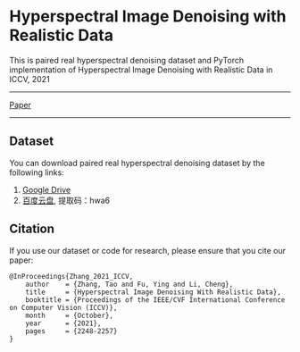 Hyperspectral Image Denoising with Realistic Data
===

This is paired real hyperspectral denoising dataset and PyTorch implementation of Hyperspectral Image Denoising with Realistic Data in ICCV, 2021
***
[Paper](https://openaccess.thecvf.com/content/ICCV2021/html/Zhang_Hyperspectral_Image_Denoising_With_Realistic_Data_ICCV_2021_paper.html)
***

## Dataset
You can download paired real hyperspectral denoising dataset by the following links:
1. [Google Drive](https://drive.google.com/file/d/1cKtSF42HiDQdW48Ccjq3vSEq5zcxq1HK/view?usp=sharing)
2. [百度云盘](https://pan.baidu.com/s/1XUqLvdpqVZjaYZsxDa8ENA), 提取码：hwa6

## Citation
If you use our dataset or code for research, please ensure that you cite our paper:

    @InProceedings{Zhang_2021_ICCV,
        author    = {Zhang, Tao and Fu, Ying and Li, Cheng},
        title     = {Hyperspectral Image Denoising With Realistic Data},
        booktitle = {Proceedings of the IEEE/CVF International Conference on Computer Vision (ICCV)},
        month     = {October},
        year      = {2021},
        pages     = {2248-2257}
    }
